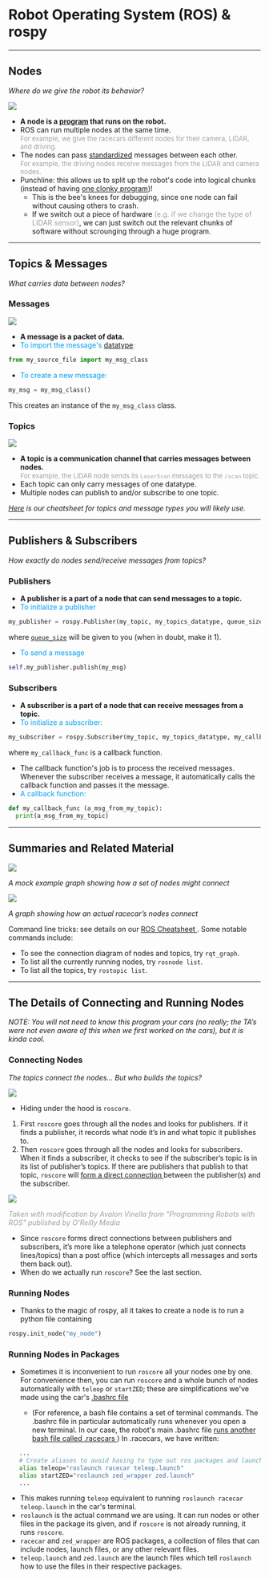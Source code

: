 # Robot Operating System (ROS) & rospy

<hr></hr>

## Nodes
*Where do we give the robot its behavior?*

![](img/example-node-small.jpg)

* **A node is a <a href=# data-toggle="tooltip" title="by default in C++ or with rospy, in Python">program</a> that runs on the robot.**
* ROS can run multiple nodes at the same time.<br>
<font color=#A0A0A0 size="2">For example, we give the racecars different nodes for their camera, LIDAR, and driving.</font>
* The nodes can pass <span class="container"> <a href="#" data-toggle="tooltip" title="a node expressed in C++ and a node expressed in Python can send/receive messages between each other">standardized</a> </span>messages between each other.<br>
<font color=#A0A0A0 size="2"> For example, the driving nodes receive messages from the LIDAR and camera nodes. </font>
* Punchline: this allows us to split up the robot's code into logical chunks (instead of having <a href=https://github.mit.edu/2019-BWSI/Writeups/blob/master/ROS/clonkerStateMachine.py title="some of your TA’s old state machine">one clonky program</a>)!  
	* This is the bee's knees for debugging, since one node can fail without causing others to crash.
	* If we switch out a piece of hardware <font color=#A0A0A0>(e.g. if we change the type of LIDAR sensor)</font>, we can just switch out the relevant chunks of software without scrounging through a huge program.

<hr></hr>

## Topics & Messages

*What carries data between nodes?*

### Messages

![](img/xp-file-packet-small.gif)

* **A message is a packet of data.**
* <font color=#00A0F0>To import the message's <a href="#" data-toggle="tooltip" title="You may know of datatypes like String and int, but a class can also work as a custom data type.">datatype</a>:</font>
```python	
from my_source_file import my_msg_class
```
* <font color=#00A0F0>To create a new message:</font>
```python
my_msg = my_msg_class()
```
  This creates an instance of the `my_msg_class` class.

### Topics

![](img/example-topic-small.jpg)

* **A topic is a communication channel that carries messages between nodes.** <br>
<font color=#A0A0A0 size="2"> For example, the LIDAR node sends its `LaserScan` messages to the `/scan` topic.</font>
* Each topic can only carry messages of one datatype.
* Multiple nodes can publish to and/or subscribe to one topic.
   
*<a href="http://bwsi-racecar.com/cheatsheets/ros-topics-msgs/">Here</a> is our cheatsheet for topics and message types you will likely use.*

<hr></hr>

## Publishers & Subscribers

*How exactly do nodes send/receive messages from topics?*

### Publishers

* **A publisher is a part of a node that can send messages to a topic.**
* <font color=#00A0F0>To initialize a publisher</font>
```python
my_publisher = rospy.Publisher(my_topic, my_topics_datatype, queue_size=1)
```
where <a href="#" data-toggle="tooltip" title="it refers to how many messages the topic will hold if the topic's subscriber(s) is/are is not receiving the messages as fast as they are published">`queue_size`</a> will be given to you (when in doubt, make it 1).
* <font color=#00A0F0> To send a message</font>
```python
self.my_publisher.publish(my_msg)
```

### Subscribers

* **A subscriber is a part of a node that can receive messages from a topic.**
* <font color=#00A0F0> To initialize a subscriber:</font>
```python
my_subscriber = rospy.Subscriber(my_topic, my_topics_datatype, my_callback_func)
```
where `my_callback_func` is a callback function.

* The callback function's job is to process the received messages. Whenever the subscriber receives a message, it automatically calls the callback function and passes it the message.
* <font color=#00A0F0> A callback function: </font>
```python
def my_callback_func (a_msg_from_my_topic):
  print(a_msg_from_my_topic)
```
<hr></hr>

## Summaries and Related Material

![](img/ros-sample-graph-small.jpg)

*A mock example graph showing how a set of nodes might connect*

![](img/rosgraph-grand-operating-small.svg)

*A graph showing how an actual racecar’s nodes connect*

Command line tricks: see details on our <a href="http://bwsi-racecar.com/cheatsheets/ros/"> ROS Cheatsheet </a>. Some notable commands include:

* To see the connection diagram of nodes and topics, try `rqt_graph`.
* To list all the currently running nodes, try `rosnode list`.
* To list all the topics, try `rostopic list`.

<hr></hr>

## The Details of Connecting and Running Nodes
	
*NOTE: You will not need to know this program your cars (no really; the TA’s were not even aware of this when we first worked on the cars), but it is kinda cool.*

### Connecting Nodes

*The topics connect the nodes… But who builds the topics?*
	
![](img/switchboard-operator-small.jpg)


* Hiding under the hood is `roscore`.

1. First `roscore` goes through all the nodes and looks for publishers. If it finds a publisher, it records what node it’s in and what topic it publishes to.  
2. Then `roscore` goes through all the nodes and looks for subscribers. When it finds a subscriber, it checks to see if the subscriber’s topic is in its list of publisher’s topics. If there are publishers that publish to that topic, `roscore` will <a href="#" data-toggle="tooltip" title= "your TA’s actually have no idea what this means computer-wise; we’re just going off of a ROS book we read"> form a direct connection </a> between the publisher(s) and the subscriber.
	
![](img/roscore-graph-small.png)

<font color=#A0A0A0>*Taken  with modification by Avalon Vinella from "Programming Robots with ROS" published by O'Reilly Media*</font>

* Since `roscore` forms direct connections between publishers and subscribers, it’s more like a telephone operator (which just connects lines/topics) than a post office (which intercepts all messages and sorts them back out).
* When do we actually run `roscore`? See the last section.

### Running Nodes

* Thanks to the magic of rospy, all it takes to create a node is to run a python file containing 
```python
rospy.init_node("my_node")
```

### Running Nodes in Packages 

* Sometimes it is inconvenient to run `roscore` all your nodes one by one. For convenience then, you can run `roscore` and a whole bunch of nodes automatically with `teleop` or `startZED`; these are simplifications we've made using the car's [.bashrc file](https://github.mit.edu/2019-BWSI/Writeups/tree/master/Bootup%20Bash%20Scripts)

	* (For reference, a bash file contains a set of terminal commands. The .bashrc file in particular automatically runs whenever you open a new terminal. In our case, the robot's main .bashrc file  <a href="#" data-toggle="tooltip" title= "in 3rd from last line in .bashrc, there’s the command: source /home/racecar/.racecars"> runs another bash file called .racecars </a>)  In .racecars, we have written:
```bash
   ...
   # Create aliases to avoid having to type out ros packages and launch files
   alias teleop="roslaunch racecar teleop.launch"
   alias startZED="roslaunch zed_wrapper zed.launch"
   ...
```

* This makes running `teleop` equivalent to running `roslaunch racecar teleop.launch` in the car's terminal.
* `roslaunch` is the actual command we are using. It can run nodes or other files in the package its given, and if `roscore` is not already running, it runs `roscore`.
* `racecar` and `zed_wrapper` are  ROS packages, a collection of files that can include nodes, launch files, or any other relevant files.
* `teleop.launch` and `zed.launch` are the launch files which tell `roslaunch` how to use the files in their respective packages.
